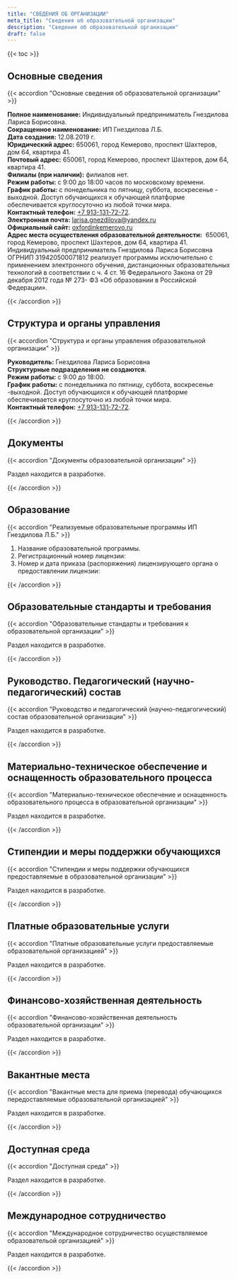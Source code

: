 ```yaml
---
title: "СВЕДЕНИЯ ОБ ОРГАНИЗАЦИИ"
meta_title: "Сведения об образовательной организации"
description: "Сведения об образовательной организации"
draft: false
---
```


{{< toc >}}

## Основные сведения

{{< accordion "Основные сведения об образовательной организации" >}}

**Полное наименование:** Индивидуальный предприниматель Гнездилова Лариса Борисовна.  
**Сокращенное наименование:** ИП Гнездилова Л.Б.  
**Дата создания:** 12.08.2019 г.  
**Юридический адрес:** 650061, город Кемерово, проспект Шахтеров, дом 64, квартира 41.  
**Почтовый адрес:** 650061, город Кемерово, проспект Шахтеров, дом 64, квартира 41.  
**Филиалы (при наличии):** филиалов нет.  
**Режим работы:** с 9:00 до 18:00 часов по московскому времени.  
**График работы:** с понедельника по пятницу, суббота, воскресенье - выходной. Доступ обучающихся к обучающей платформе обеспечивается круглосуточно из любой точки мира.  
**Контактный телефон:** [+7 913-131-72-72](tel:+79131317272).  
**Электронная почта:** [larisa.gnezdilova@yandex.ru](mail:larisa.gnezdilova@yandex.ru)  
**Официальный сайт:** [oxfordinkemerovo.ru](https://www.oxfordinkemerovo.ru)  
**Адрес места осуществления образовательной деятельности:**  650061, город Кемерово, проспект Шахтеров, дом 64, квартира 41. Индивидуальный предприниматель Гнездилова Лариса Борисовна ОГРНИП 319420500071812 реализует программы исключительно с применением электронного обучения, дистанционных образовательных технологий в соответствии с ч. 4 ст. 16 Федерального Закона от 29 декабря 2012 года № 273- ФЗ «Об образовании в Российской Федерации».  

{{< /accordion >}}

## Структура и органы управления

{{< accordion "Структура и органы управления образовательной организации" >}}

**Руководитель:** Гнездилова Лариса Борисовна  
**Структурные подразделения не создаются.**  
**Режим работы:** с 9:00 до 18:00.  
**График работы:** с понедельника по пятницу, суббота, воскресенье -выходной. Доступ обучающихся к обучающей платформе обеспечивается круглосуточно из любой точки мира.  
**Контактный телефон:** [+7 913-131-72-72](tel:+79131317272).  

{{< /accordion >}}

## Документы

{{< accordion "Документы образовательной организации" >}}

Раздел находится в разработке.  

{{< /accordion >}}

## Образование

{{< accordion "Реализуемые образовательные программы ИП Гнездилова Л.Б." >}}

1. Название образовательной программы.
2. Регистрационный номер лицензии:
3. Номер и дата приказа (распоряжения) лицензирующего органа о предоставлении лицензии:

{{< /accordion >}}

## Образовательные стандарты и требования

{{< accordion "Образовательные стандарты и требования к образовательной организации" >}}

Раздел находится в разработке.  

{{< /accordion >}}

## Руководство. Педагогический (научно-педагогический) состав

{{< accordion "Руководство и педагогический (научно-педагогический) состав образовательной организации" >}}

Раздел находится в разработке.  

{{< /accordion >}}

## Материально-техническое обеспечение и оснащенность образовательного процесса

{{< accordion "Материально-техническое обеспечение и оснащенность образовательного процесса в образовательной организации" >}}

Раздел находится в разработке.  

{{< /accordion >}}

## Стипендии и меры поддержки обучающихся

{{< accordion "Стипендии и меры поддержки обучающихся предоставляемые в образовательной организации" >}}

Раздел находится в разработке.  

{{< /accordion >}}

## Платные образовательные услуги

{{< accordion "Платные образовательные услуги предоставляемые образовательной организацией" >}}

Раздел находится в разработке.  

{{< /accordion >}}

## Финансово-хозяйственная деятельность

{{< accordion "Финансово-хозяйственная деятельность образовательной организации" >}}

Раздел находится в разработке.  

{{< /accordion >}}

## Вакантные места

{{< accordion "Вакантные места для приема (перевода) обучающихся передоставляемые образовательной организацией" >}}

Раздел находится в разработке.  

{{< /accordion >}}

## Доступная среда

{{< accordion "Доступная среда" >}}

Раздел находится в разработке.  

{{< /accordion >}}

## Международное сотрудничество

{{< accordion "Международное сотрудничество осуществляемое образовательой организацией" >}}

Раздел находится в разработке.  

{{< /accordion >}}
